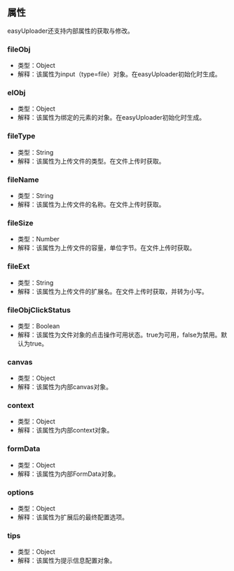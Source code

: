 ## 属性

easyUploader还支持内部属性的获取与修改。

### fileObj

* 类型：Object
* 解释：该属性为input（type=file）对象。在easyUploader初始化时生成。

### elObj

* 类型：Object
* 解释：该属性为绑定的元素的对象。在easyUploader初始化时生成。

### fileType

* 类型：String
* 解释：该属性为上传文件的类型。在文件上传时获取。

### fileName

* 类型：String
* 解释：该属性为上传文件的名称。在文件上传时获取。

### fileSize

* 类型：Number
* 解释：该属性为上传文件的容量，单位字节。在文件上传时获取。

### fileExt

* 类型：String
* 解释：该属性为上传文件的扩展名。在文件上传时获取，并转为小写。

### fileObjClickStatus

* 类型：Boolean
* 解释：该属性为文件对象的点击操作可用状态。true为可用，false为禁用。默认为true。

### canvas

* 类型：Object
* 解释：该属性为内部canvas对象。

### context

* 类型：Object
* 解释：该属性为内部context对象。

### formData

* 类型：Object
* 解释：该属性为内部FormData对象。

### options

* 类型：Object
* 解释：该属性为扩展后的最终配置选项。

### tips

* 类型：Object
* 解释：该属性为提示信息配置对象。


